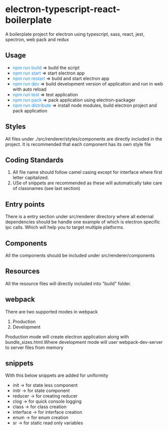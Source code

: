 # electron-typescript-react-boilerplate

A boilerplate project for electron using typescript, sass, react, jest, spectron, web pack and redux

## Usage

- <font color="dodgerblue">npm run build</font> => build the script
- <font color="dodgerblue">npm run start</font> => start electron app
- <font color="dodgerblue">npm run restart</font> => build and start electron app
- <font color="dodgerblue">npm run dev</font> => build development version of application and run in web with auto reload
- <font color="dodgerblue">npm run test</font> => test application
- <font color="dodgerblue">npm run pack</font> => pack application using electron-packager
- <font color="dodgerblue">npm run distribute</font> => install node modules, build electron project and pack application

## Styles

All files under ./src/renderer/styles/components are directly included in the project. It is recommended that each component has its own style file


## Coding Standards

1. All file name should follow camel casing except for interface where first letter capitalized.
2. USe of snippets are recommended as these will automatically take care of classnames (see last section)

## Entry points

There is a entry section under src/renderer directory where all external dependencies should be handle one example of which is electron specific ipc calls. Which will help you to target multiple platforms. 

## Components

All the components should be included under src/renderer/components

## Resources

All the resource files will directly included into "build" folder.

## webpack

There are two supported modes in webpack

1. Production
2. Development

Production mode will create electron application along with bundle_sizes.html.Where development mode will user webpack-dev-server to server files from memory

## snippets

With this below snippets are added for uniformity

- init -> for state less component
- initr -> for state component
- reducer -> for creating reducer
- clog -> for quick console logging
- class -> for class creation
- interface -> for interface creation
- enum -> for enum creation
- sr -> for static read only variables
